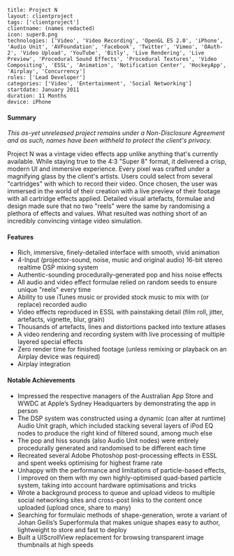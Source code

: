 ```
title: Project N
layout: clientproject
tags: ['clientproject']
clientname: (names redacted)
icon: super8.png
technologies: ['Video', 'Video Recording', 'OpenGL ES 2.0', 'iPhone', 'Audio Unit', 'AVFoundation', 'Facebook', 'Twitter', 'Vimeo', 'OAuth-2', 'Video Upload', 'YouTube', 'Bitly', 'Live Rendering', 'Live Preview', 'Procedural Sound Effects', 'Procedural Textures', 'Video Compositing', 'ESSL', 'Animation', 'Notification Center', 'HockeyApp', 'Airplay', 'Concurrency']
roles: ['Lead Developer']
categories: ['Video', 'Entertainment', 'Social Networking']
startdate: January 2011
duration: 11 Months
device: iPhone
```
#### Summary

*This as-yet unreleased project remains under a Non-Disclosure Agreement and as such, names have been withheld to protect the client's privacy.*

Project N was a vintage video effects app unlike anything that's currently available. While staying true to the 4:3 "Super 8" format, it delivered a crisp, modern UI and immersive experience. Every pixel was crafted under a magnifying glass by the client's artists. Users could select from several "cartridges" with which to record their video. Once chosen, the user was immersed in the world of their creation with a live preview of their footage with all cartridge effects applied. Detailed visual artefacts, formulae and design made sure that no two "reels" were the same by randomising a plethora of effects and values. What resulted was nothing short of an incredibly convincing vintage video simulation.

#### Features

- Rich, immersive, finely-detailed interface with smooth, vivid animation
- 4-Input (projector-sound, noise, music and original audio) 16-bit stereo realtime DSP mixing system
- Authentic-sounding procedurally-generated pop and hiss noise effects
- All audio and video effect formulae relied on random seeds to ensure unique "reels" every time
- Ability to use iTunes music or provided stock music to mix with (or replace) recorded audio
- Video effects reproduced in ESSL with painstaking detail (film roll, jitter, artefacts, vignette, blur, grain)
- Thousands of artefacts, lines and distortions packed into texture atlases
- A video rendering and recording system with live processing of multiple layered special effects
- Zero render time for finished footage (unless remixing or playback on an Airplay device was required)
- Airplay integration

#### Notable Achievements

- Impressed the respective managers of the Australian App Store and WWDC at Apple’s Sydney Headquarters by demonstrating the app in person
- The DSP system was constructed using a dynamic (can alter at runtime) Audio Unit graph, which included stacking several layers of iPod EQ nodes to produce the right kind of filtered sound, among much else
- The pop and hiss sounds (also Audio Unit nodes) were entirely procedurally generated and randomised to be different each time
- Recreated several Adobe Photoshop post-processing effects in ESSL and spent weeks optimising for highest frame rate
- Unhappy with the performance and limitations of particle-based effects, I improved on them with my own highly-optimised quad-based particle system, taking into account hardware optimisations and tricks
- Wrote a background process to queue and upload videos to multiple social networking sites and cross-post links to the content once uploaded (upload once, share to many)
- Searching for formulaic methods of shape-generation, wrote a variant of Johan Geilis’s Superformula that makes unique shapes easy to author, lightweight to store and fast to deploy
- Built a UIScrollView replacement for browsing transparent image thumbnails at high speeds